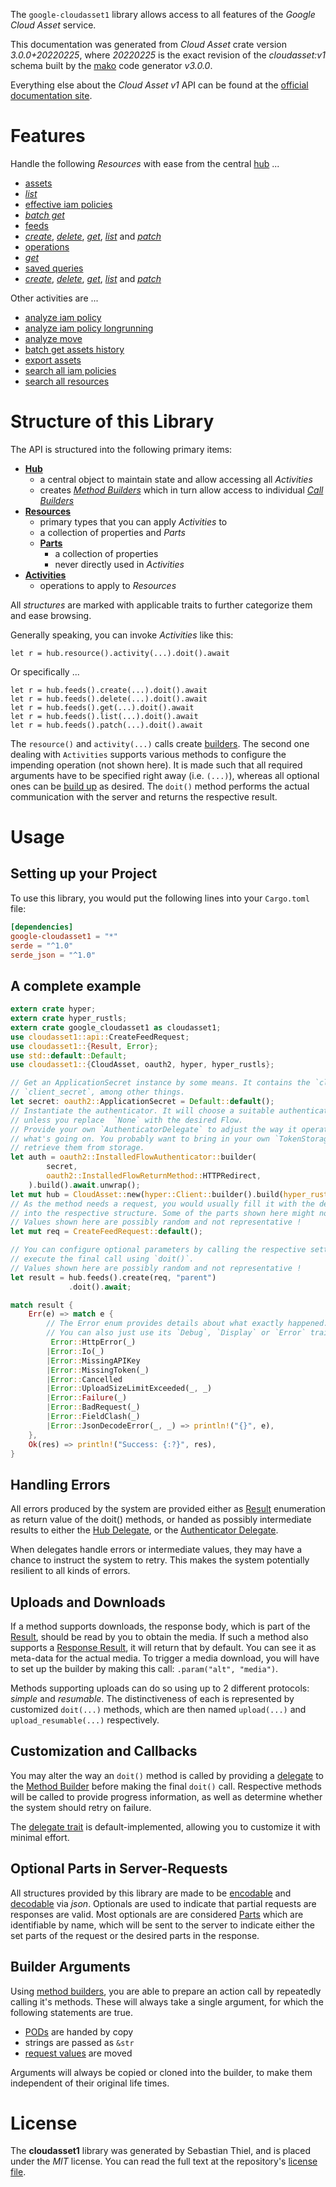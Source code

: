 <!---
DO NOT EDIT !
This file was generated automatically from 'src/mako/api/README.md.mako'
DO NOT EDIT !
-->
The `google-cloudasset1` library allows access to all features of the *Google Cloud Asset* service.

This documentation was generated from *Cloud Asset* crate version *3.0.0+20220225*, where *20220225* is the exact revision of the *cloudasset:v1* schema built by the [mako](http://www.makotemplates.org/) code generator *v3.0.0*.

Everything else about the *Cloud Asset* *v1* API can be found at the
[official documentation site](https://cloud.google.com/asset-inventory/docs/quickstart).
# Features

Handle the following *Resources* with ease from the central [hub](https://docs.rs/google-cloudasset1/3.0.0+20220225/google_cloudasset1/CloudAsset) ... 

* [assets](https://docs.rs/google-cloudasset1/3.0.0+20220225/google_cloudasset1/api::Asset)
 * [*list*](https://docs.rs/google-cloudasset1/3.0.0+20220225/google_cloudasset1/api::AssetListCall)
* [effective iam policies](https://docs.rs/google-cloudasset1/3.0.0+20220225/google_cloudasset1/api::EffectiveIamPolicy)
 * [*batch get*](https://docs.rs/google-cloudasset1/3.0.0+20220225/google_cloudasset1/api::EffectiveIamPolicyBatchGetCall)
* [feeds](https://docs.rs/google-cloudasset1/3.0.0+20220225/google_cloudasset1/api::Feed)
 * [*create*](https://docs.rs/google-cloudasset1/3.0.0+20220225/google_cloudasset1/api::FeedCreateCall), [*delete*](https://docs.rs/google-cloudasset1/3.0.0+20220225/google_cloudasset1/api::FeedDeleteCall), [*get*](https://docs.rs/google-cloudasset1/3.0.0+20220225/google_cloudasset1/api::FeedGetCall), [*list*](https://docs.rs/google-cloudasset1/3.0.0+20220225/google_cloudasset1/api::FeedListCall) and [*patch*](https://docs.rs/google-cloudasset1/3.0.0+20220225/google_cloudasset1/api::FeedPatchCall)
* [operations](https://docs.rs/google-cloudasset1/3.0.0+20220225/google_cloudasset1/api::Operation)
 * [*get*](https://docs.rs/google-cloudasset1/3.0.0+20220225/google_cloudasset1/api::OperationGetCall)
* [saved queries](https://docs.rs/google-cloudasset1/3.0.0+20220225/google_cloudasset1/api::SavedQuery)
 * [*create*](https://docs.rs/google-cloudasset1/3.0.0+20220225/google_cloudasset1/api::SavedQueryCreateCall), [*delete*](https://docs.rs/google-cloudasset1/3.0.0+20220225/google_cloudasset1/api::SavedQueryDeleteCall), [*get*](https://docs.rs/google-cloudasset1/3.0.0+20220225/google_cloudasset1/api::SavedQueryGetCall), [*list*](https://docs.rs/google-cloudasset1/3.0.0+20220225/google_cloudasset1/api::SavedQueryListCall) and [*patch*](https://docs.rs/google-cloudasset1/3.0.0+20220225/google_cloudasset1/api::SavedQueryPatchCall)

Other activities are ...

* [analyze iam policy](https://docs.rs/google-cloudasset1/3.0.0+20220225/google_cloudasset1/api::MethodAnalyzeIamPolicyCall)
* [analyze iam policy longrunning](https://docs.rs/google-cloudasset1/3.0.0+20220225/google_cloudasset1/api::MethodAnalyzeIamPolicyLongrunningCall)
* [analyze move](https://docs.rs/google-cloudasset1/3.0.0+20220225/google_cloudasset1/api::MethodAnalyzeMoveCall)
* [batch get assets history](https://docs.rs/google-cloudasset1/3.0.0+20220225/google_cloudasset1/api::MethodBatchGetAssetsHistoryCall)
* [export assets](https://docs.rs/google-cloudasset1/3.0.0+20220225/google_cloudasset1/api::MethodExportAssetCall)
* [search all iam policies](https://docs.rs/google-cloudasset1/3.0.0+20220225/google_cloudasset1/api::MethodSearchAllIamPolicyCall)
* [search all resources](https://docs.rs/google-cloudasset1/3.0.0+20220225/google_cloudasset1/api::MethodSearchAllResourceCall)



# Structure of this Library

The API is structured into the following primary items:

* **[Hub](https://docs.rs/google-cloudasset1/3.0.0+20220225/google_cloudasset1/CloudAsset)**
    * a central object to maintain state and allow accessing all *Activities*
    * creates [*Method Builders*](https://docs.rs/google-cloudasset1/3.0.0+20220225/google_cloudasset1/client::MethodsBuilder) which in turn
      allow access to individual [*Call Builders*](https://docs.rs/google-cloudasset1/3.0.0+20220225/google_cloudasset1/client::CallBuilder)
* **[Resources](https://docs.rs/google-cloudasset1/3.0.0+20220225/google_cloudasset1/client::Resource)**
    * primary types that you can apply *Activities* to
    * a collection of properties and *Parts*
    * **[Parts](https://docs.rs/google-cloudasset1/3.0.0+20220225/google_cloudasset1/client::Part)**
        * a collection of properties
        * never directly used in *Activities*
* **[Activities](https://docs.rs/google-cloudasset1/3.0.0+20220225/google_cloudasset1/client::CallBuilder)**
    * operations to apply to *Resources*

All *structures* are marked with applicable traits to further categorize them and ease browsing.

Generally speaking, you can invoke *Activities* like this:

```Rust,ignore
let r = hub.resource().activity(...).doit().await
```

Or specifically ...

```ignore
let r = hub.feeds().create(...).doit().await
let r = hub.feeds().delete(...).doit().await
let r = hub.feeds().get(...).doit().await
let r = hub.feeds().list(...).doit().await
let r = hub.feeds().patch(...).doit().await
```

The `resource()` and `activity(...)` calls create [builders][builder-pattern]. The second one dealing with `Activities` 
supports various methods to configure the impending operation (not shown here). It is made such that all required arguments have to be 
specified right away (i.e. `(...)`), whereas all optional ones can be [build up][builder-pattern] as desired.
The `doit()` method performs the actual communication with the server and returns the respective result.

# Usage

## Setting up your Project

To use this library, you would put the following lines into your `Cargo.toml` file:

```toml
[dependencies]
google-cloudasset1 = "*"
serde = "^1.0"
serde_json = "^1.0"
```

## A complete example

```Rust
extern crate hyper;
extern crate hyper_rustls;
extern crate google_cloudasset1 as cloudasset1;
use cloudasset1::api::CreateFeedRequest;
use cloudasset1::{Result, Error};
use std::default::Default;
use cloudasset1::{CloudAsset, oauth2, hyper, hyper_rustls};

// Get an ApplicationSecret instance by some means. It contains the `client_id` and 
// `client_secret`, among other things.
let secret: oauth2::ApplicationSecret = Default::default();
// Instantiate the authenticator. It will choose a suitable authentication flow for you, 
// unless you replace  `None` with the desired Flow.
// Provide your own `AuthenticatorDelegate` to adjust the way it operates and get feedback about 
// what's going on. You probably want to bring in your own `TokenStorage` to persist tokens and
// retrieve them from storage.
let auth = oauth2::InstalledFlowAuthenticator::builder(
        secret,
        oauth2::InstalledFlowReturnMethod::HTTPRedirect,
    ).build().await.unwrap();
let mut hub = CloudAsset::new(hyper::Client::builder().build(hyper_rustls::HttpsConnector::with_native_roots()), auth);
// As the method needs a request, you would usually fill it with the desired information
// into the respective structure. Some of the parts shown here might not be applicable !
// Values shown here are possibly random and not representative !
let mut req = CreateFeedRequest::default();

// You can configure optional parameters by calling the respective setters at will, and
// execute the final call using `doit()`.
// Values shown here are possibly random and not representative !
let result = hub.feeds().create(req, "parent")
             .doit().await;

match result {
    Err(e) => match e {
        // The Error enum provides details about what exactly happened.
        // You can also just use its `Debug`, `Display` or `Error` traits
         Error::HttpError(_)
        |Error::Io(_)
        |Error::MissingAPIKey
        |Error::MissingToken(_)
        |Error::Cancelled
        |Error::UploadSizeLimitExceeded(_, _)
        |Error::Failure(_)
        |Error::BadRequest(_)
        |Error::FieldClash(_)
        |Error::JsonDecodeError(_, _) => println!("{}", e),
    },
    Ok(res) => println!("Success: {:?}", res),
}

```
## Handling Errors

All errors produced by the system are provided either as [Result](https://docs.rs/google-cloudasset1/3.0.0+20220225/google_cloudasset1/client::Result) enumeration as return value of
the doit() methods, or handed as possibly intermediate results to either the 
[Hub Delegate](https://docs.rs/google-cloudasset1/3.0.0+20220225/google_cloudasset1/client::Delegate), or the [Authenticator Delegate](https://docs.rs/yup-oauth2/*/yup_oauth2/trait.AuthenticatorDelegate.html).

When delegates handle errors or intermediate values, they may have a chance to instruct the system to retry. This 
makes the system potentially resilient to all kinds of errors.

## Uploads and Downloads
If a method supports downloads, the response body, which is part of the [Result](https://docs.rs/google-cloudasset1/3.0.0+20220225/google_cloudasset1/client::Result), should be
read by you to obtain the media.
If such a method also supports a [Response Result](https://docs.rs/google-cloudasset1/3.0.0+20220225/google_cloudasset1/client::ResponseResult), it will return that by default.
You can see it as meta-data for the actual media. To trigger a media download, you will have to set up the builder by making
this call: `.param("alt", "media")`.

Methods supporting uploads can do so using up to 2 different protocols: 
*simple* and *resumable*. The distinctiveness of each is represented by customized 
`doit(...)` methods, which are then named `upload(...)` and `upload_resumable(...)` respectively.

## Customization and Callbacks

You may alter the way an `doit()` method is called by providing a [delegate](https://docs.rs/google-cloudasset1/3.0.0+20220225/google_cloudasset1/client::Delegate) to the 
[Method Builder](https://docs.rs/google-cloudasset1/3.0.0+20220225/google_cloudasset1/client::CallBuilder) before making the final `doit()` call. 
Respective methods will be called to provide progress information, as well as determine whether the system should 
retry on failure.

The [delegate trait](https://docs.rs/google-cloudasset1/3.0.0+20220225/google_cloudasset1/client::Delegate) is default-implemented, allowing you to customize it with minimal effort.

## Optional Parts in Server-Requests

All structures provided by this library are made to be [encodable](https://docs.rs/google-cloudasset1/3.0.0+20220225/google_cloudasset1/client::RequestValue) and 
[decodable](https://docs.rs/google-cloudasset1/3.0.0+20220225/google_cloudasset1/client::ResponseResult) via *json*. Optionals are used to indicate that partial requests are responses 
are valid.
Most optionals are are considered [Parts](https://docs.rs/google-cloudasset1/3.0.0+20220225/google_cloudasset1/client::Part) which are identifiable by name, which will be sent to 
the server to indicate either the set parts of the request or the desired parts in the response.

## Builder Arguments

Using [method builders](https://docs.rs/google-cloudasset1/3.0.0+20220225/google_cloudasset1/client::CallBuilder), you are able to prepare an action call by repeatedly calling it's methods.
These will always take a single argument, for which the following statements are true.

* [PODs][wiki-pod] are handed by copy
* strings are passed as `&str`
* [request values](https://docs.rs/google-cloudasset1/3.0.0+20220225/google_cloudasset1/client::RequestValue) are moved

Arguments will always be copied or cloned into the builder, to make them independent of their original life times.

[wiki-pod]: http://en.wikipedia.org/wiki/Plain_old_data_structure
[builder-pattern]: http://en.wikipedia.org/wiki/Builder_pattern
[google-go-api]: https://github.com/google/google-api-go-client

# License
The **cloudasset1** library was generated by Sebastian Thiel, and is placed 
under the *MIT* license.
You can read the full text at the repository's [license file][repo-license].

[repo-license]: https://github.com/Byron/google-apis-rsblob/main/LICENSE.md
